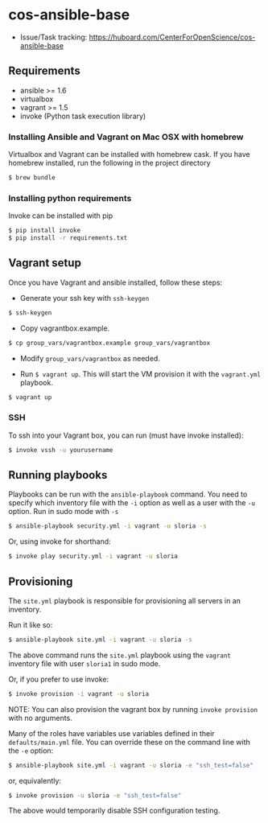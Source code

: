 # cos-ansible-base

- Issue/Task tracking: https://huboard.com/CenterForOpenScience/cos-ansible-base

## Requirements 

- ansible >= 1.6
- virtualbox
- vagrant >= 1.5
- invoke (Python task execution library)

### Installing Ansible and Vagrant on Mac OSX with homebrew

Virtualbox and Vagrant can be installed with homebrew cask. If you have homebrew installed, run the following in the project directory

```sh
$ brew bundle
```

### Installing python requirements

Invoke can be installed with pip

```sh
$ pip install invoke
$ pip install -r requirements.txt
```

## Vagrant setup

Once you have Vagrant and ansible installed, follow these steps:

- Generate your ssh key with `ssh-keygen`

```bash
$ ssh-keygen
```

- Copy vagrantbox.example.

```bash
$ cp group_vars/vagrantbox.example group_vars/vagrantbox
```

- Modify `group_vars/vagrantbox` as needed.


- Run `$ vagrant up`. This will start the VM provision it with the `vagrant.yml` playbook.

```bash
$ vagrant up
```

### SSH

To ssh into your Vagrant box, you can run (must have invoke installed):

```bash
$ invoke vssh -u yourusername
```

## Running playbooks

Playbooks can be run with the `ansible-playbook` command. You need to specify which inventory file with the `-i` option as well as a user with the `-u` option. Run in sudo mode with `-s`

```bash
$ ansible-playbook security.yml -i vagrant -u sloria -s
```

Or, using invoke for shorthand:

```bash
$ invoke play security.yml -i vagrant -u sloria
```

## Provisioning 

The `site.yml` playbook is responsible for provisioning all servers in an inventory.

Run it like so:

```bash
$ ansible-playbook site.yml -i vagrant -u sloria -s
```

The above command runs the `site.yml` playbook using the `vagrant` inventory file with user `sloria1` in sudo mode.

Or, if you prefer to use invoke:

```bash
$ invoke provision -i vagrant -u sloria
```

NOTE: You can also provision the vagrant box by running `invoke provision` with no arguments.

Many of the roles have variables use variables defined in their `defaults/main.yml` file. You can override these on the command line with the `-e` option:

```bash
$ ansible-playbook site.yml -i vagrant -u sloria -e "ssh_test=false"
```

or, equivalently:

```bash
$ invoke provision -u sloria -e "ssh_test=false"
```

The above would temporarily disable SSH configuration testing.




